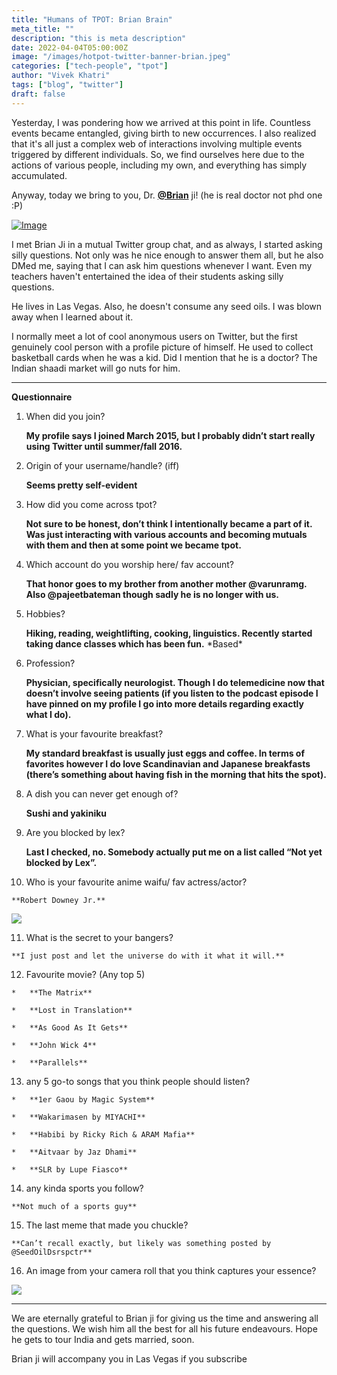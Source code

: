 ```yaml
---
title: "Humans of TPOT: Brian Brain"
meta_title: ""
description: "this is meta description"
date: 2022-04-04T05:00:00Z
image: "/images/hotpot-twitter-banner-brian.jpeg"
categories: ["tech-people", "tpot"]
author: "Vivek Khatri"
tags: ["blog", "twitter"]
draft: false
---
```


Yesterday, I was pondering how we arrived at this point in life. Countless events became entangled, giving birth to new occurrences. I also realized that it's all just a complex web of interactions involving multiple events triggered by different individuals. So, we find ourselves here due to the actions of various people, including my own, and everything has simply accumulated.

Anyway, today we bring to you, Dr. **[@Brian](https://x.com/BrianAhuja?s=20)** ji! (he is real doctor not phd one :P)

[![Image](https://substack-post-media.s3.amazonaws.com/public/images/4aa46267-7444-4e62-b986-82be11349400_400x400.jpeg "Image")](https://substackcdn.com/image/fetch/f_auto,q_auto:good,fl_progressive:steep/https%3A%2F%2Fsubstack-post-media.s3.amazonaws.com%2Fpublic%2Fimages%2F4aa46267-7444-4e62-b986-82be11349400_400x400.jpeg)

I met Brian Ji in a mutual Twitter group chat, and as always, I started asking silly questions. Not only was he nice enough to answer them all, but he also DMed me, saying that I can ask him questions whenever I want. Even my teachers haven't entertained the idea of their students asking silly questions.

He lives in Las Vegas. Also, he doesn't consume any seed oils. I was blown away when I learned about it.

I normally meet a lot of cool anonymous users on Twitter, but the first genuinely cool person with a profile picture of himself. He used to collect basketball cards when he was a kid. Did I mention that he is a doctor? The Indian shaadi market will go nuts for him.

* * *

**Questionnaire**

1.  When did you join?
    
    **My profile says I joined March 2015, but I probably didn’t start really using Twitter until summer/fall 2016.**
    
2.  Origin of your username/handle? (iff)
    
    **Seems pretty self-evident**
    
3.  How did you come across tpot?
    
    **Not sure to be honest, don’t think I intentionally became a part of it. Was just interacting with various accounts and becoming mutuals with them and then at some point we became tpot.**
    
4.  Which account do you worship here/ fav account?
    
    **That honor goes to my brother from another mother @varunramg. Also @pajeetbateman though sadly he is no longer with us.**
    
5.  Hobbies?
    
    **Hiking, reading, weightlifting, cooking, linguistics. Recently started taking dance classes which has been fun.** \*Based\*
    
6.  Profession?
    
    **Physician, specifically neurologist. Though I do telemedicine now that doesn’t involve seeing patients (if you listen to the podcast episode I have pinned on my profile I go into more details regarding exactly what I do).**
    
7.  What is your favourite breakfast?
    
    **My standard breakfast is usually just eggs and coffee. In terms of favorites however I do love Scandinavian and Japanese breakfasts (there’s something about having fish in the morning that hits the spot).**
    
8.  A dish you can never get enough of?
    
    **Sushi and yakiniku**
    
9.  Are you blocked by lex?
    
    **Last I checked, no. Somebody actually put me on a list called “Not yet blocked by Lex”.**
    
10.  Who is your favourite anime waifu/ fav actress/actor?
    
    **Robert Downey Jr.**
    
[![](https://substack-post-media.s3.amazonaws.com/public/images/b6f25a35-a081-49e8-aacd-a05bf22a0c63_2048x2659.jpeg)](https://substackcdn.com/image/fetch/f_auto,q_auto:good,fl_progressive:steep/https%3A%2F%2Fsubstack-post-media.s3.amazonaws.com%2Fpublic%2Fimages%2Fb6f25a35-a081-49e8-aacd-a05bf22a0c63_2048x2659.jpeg)
    
11.  What is the secret to your bangers?
    
    **I just post and let the universe do with it what it will.**
    
12.  Favourite movie? (Any top 5)
    
    *   **The Matrix**
        
    *   **Lost in Translation**
        
    *   **As Good As It Gets**
        
    *   **John Wick 4**
        
    *   **Parallels**
        
13.  any 5 go-to songs that you think people should listen?
    
    *   **1er Gaou by Magic System**
        
    *   **Wakarimasen by MIYACHI**
        
    *   **Habibi by Ricky Rich & ARAM Mafia**
        
    *   **Aitvaar by Jaz Dhami**
        
    *   **SLR by Lupe Fiasco**
        
14.  any kinda sports you follow?
    
    **Not much of a sports guy**
    
15.  The last meme that made you chuckle?
    
    **Can’t recall exactly, but likely was something posted by @SeedOilDsrspctr**
    
16.  An image from your camera roll that you think captures your essence?
    

[![](https://substack-post-media.s3.amazonaws.com/public/images/2176e2de-f12f-41ee-b156-e675b359ec87_1200x1600.jpeg)](https://substackcdn.com/image/fetch/f_auto,q_auto:good,fl_progressive:steep/https%3A%2F%2Fsubstack-post-media.s3.amazonaws.com%2Fpublic%2Fimages%2F2176e2de-f12f-41ee-b156-e675b359ec87_1200x1600.jpeg)

* * *

We are eternally grateful to Brian ji for giving us the time and answering all the questions. We wish him all the best for all his future endeavours. Hope he gets to tour India and gets married, soon.

Brian ji will accompany you in Las Vegas if you subscribe